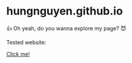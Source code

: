 # hungnguyen.github.io

:+1: Oh yeah, do you wanna explore my page? :smiling_imp:

Tested website:

[Click me!](https://hungnw.github.io/hungnguyen.github.io/)
